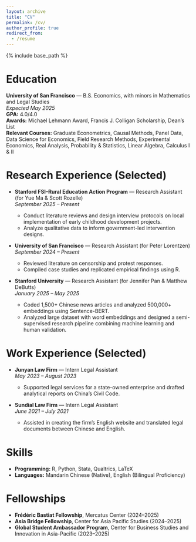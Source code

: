 ```yaml
---
layout: archive
title: "CV"
permalink: /cv/
author_profile: true
redirect_from:
  - /resume
---
```


{% include base_path %}

Education
======
**University of San Francisco** — B.S. Economics, with minors in Mathematics and Legal Studies  
  *Expected May 2025*  
  **GPA:** 4.0/4.0  
  **Awards:** Michael Lehmann Award, Francis J. Colligan Scholarship, Dean’s List  
  **Relevant Courses:** Graduate Econometrics, Causal Methods, Panel Data, Data Science for Economics, Field Research Methods, Experimental Economics, Real Analysis, Probability & Statistics, Linear Algebra, Calculus I & II

Research Experience (Selected)
======
* **Stanford FSI–Rural Education Action Program** — Research Assistant (for Yue Ma & Scott Rozelle)  
  *September 2025 – Present*  
  - Conduct literature reviews and design interview protocols on local implementation of early childhood development projects. 
  - Analyze qualitative data to inform government-led intervention designs.

* **University of San Francisco** — Research Assistant (for Peter Lorentzen)  
  *September 2024 – Present*  
  - Reviewed literature on censorship and protest responses.  
  - Compiled case studies and replicated empirical findings using R.

* **Stanford University** — Research Assistant (for Jennifer Pan & Matthew DeButts)  
  *January 2025 – May 2025*  
  - Coded 1,500+ Chinese news articles and analyzed 500,000+ embeddings using Sentence-BERT.  
  - Analyzed large dataset with word embeddings and designed a semi-supervised research pipeline combining machine learning and human validation.

Work Experience (Selected)
======
* **Junyan Law Firm** — Intern Legal Assistant  
  *May 2023 – August 2023*  
  - Supported legal services for a state-owned enterprise and drafted analytical reports on China’s Civil Code.

* **Sundial Law Firm** — Intern Legal Assistant  
  *June 2021 – July 2021*  
  - Assisted in creating the firm’s English website and translated legal documents between Chinese and English.

Skills
======
* **Programming:** R, Python, Stata, Qualtrics, LaTeX  
* **Languages:** Mandarin Chinese (Native), English (Bilingual Proficiency)

Fellowships
======
* **Frédéric Bastiat Fellowship**, Mercatus Center (2024–2025)  
* **Asia Bridge Fellowship**, Center for Asia Pacific Studies (2024–2025)  
* **Global Student Ambassador Program**, Center for Business Studies and Innovation in Asia-Pacific (2023–2025)
